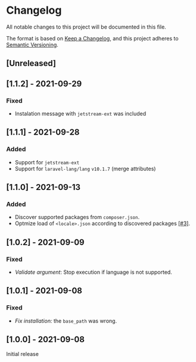 # Changelog
All notable changes to this project will be documented in this file.

The format is based on [Keep a Changelog](https://keepachangelog.com/en/1.0.0/),
and this project adheres to [Semantic Versioning](https://semver.org/spec/v2.0.0.html).

## [Unreleased]

## [1.1.2] - 2021-09-29
### Fixed
- Instalation message with `jetstream-ext` was included

## [1.1.1] - 2021-09-28
### Added
- Support for `jetstream-ext`
- Support for `laravel-lang/lang` `v10.1.7` (merge attributes)

## [1.1.0] - 2021-09-13
### Added
- Discover supported packages from `composer.json`.
- Optmize load of `<locale>.json` according to discovered packages [[#3]](https://github.com/luisprmat/laravel-lang-installer/pull/3).

## [1.0.2] - 2021-09-09
### Fixed
- *Validate argument*: Stop execution if language is not supported.

## [1.0.1] - 2021-09-08
### Fixed
- *Fix installation:* the `base_path` was wrong.

## [1.0.0] - 2021-09-08
Initial release
